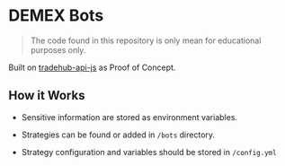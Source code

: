 # DEMEX Bots

> The code found in this repository is only mean for educational purposes only.

Built on [tradehub-api-js](https://github.com/Switcheo/tradehub-api-js) as Proof of Concept.

## How it Works

* Sensitive information are stored as environment variables.

* Strategies can be found or added in `/bots` directory.

* Strategy configuration and variables should be stored in `/config.yml`
